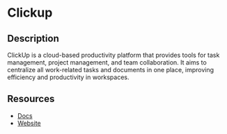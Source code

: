 # Clickup

## Description

ClickUp is a cloud-based productivity platform that provides tools for task management, project management, and team collaboration. It aims to centralize all work-related tasks and documents in one place, improving efficiency and productivity in workspaces.

## Resources

- [Docs](https://clickup.com/api/)
- [Website](clickup.com)
